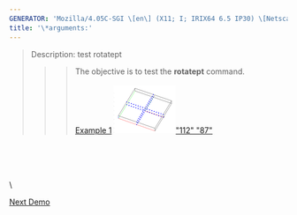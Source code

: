 ```yaml
---
GENERATOR: 'Mozilla/4.05C-SGI \[en\] (X11; I; IRIX64 6.5 IP30) \[Netscape\]'
title: '\*arguments:'
---
```


> Description: test rotatept
>
> > > The objective is to test the **rotatept** command.\
> > >  \
> > > [Example 1](description_rotatept.md)
> > > [![](image/rotatept1_tn.gif)"112"
> > > "87"](description_rotatept.md)

\
\
\
\
\

[Next Demo](../../../demos/triangulate/md/main_tri1.md)
